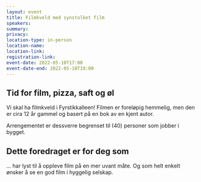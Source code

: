 ```yaml
---
layout: event
title: Filmkveld med synstolket film
speakers:
summary:
privacy: 
location-type: in-person
location-name:
location-link:
registration-link:
event-date: 2022-05-10T17:00
event-date-end: 2022-05-10T19:00
---
```

## Tid for film, pizza, saft og øl
Vi skal ha filmkveld i Fyrstikkalleen! Filmen er foreløpig hemmelig, men den er cira 12 år gammel og basert på en bok av en kjent autor. 

Arrengementet er dessverre begrenset til (40) personer som jobber i bygget.

## Dette foredraget er for deg som
... har lyst til å oppleve film på en mer uvant måte. Og som helt enkelt ønsker å se en god film i hyggelig selskap.

